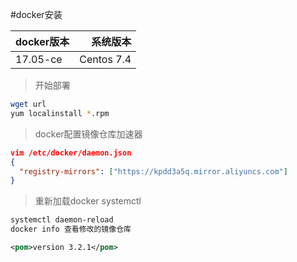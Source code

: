 #docker安装

| docker版本     |  系统版本 |      
| :-------- | --------:|
| 17.05-ce    |   Centos 7.4 |

>开始部署

```bash
wget url
yum localinstall *.rpm
```
>docker配置镜像仓库加速器


```json
vim /etc/docker/daemon.json
{
  "registry-mirrors": ["https://kpdd3a5q.mirror.aliyuncs.com"]
}
```
>重新加载docker systemctl
```bash
systemctl daemon-reload
docker info 查看修改的镜像仓库
```

```xml
<pom>version 3.2.1</pom>
```